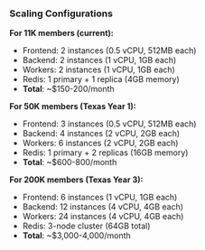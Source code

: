 ### Scaling Configurations

**For 11K members (current):**

- Frontend: 2 instances (0.5 vCPU, 512MB each)
- Backend: 2 instances (1 vCPU, 1GB each)
- Workers: 2 instances (1 vCPU, 1GB each)
- Redis: 1 primary + 1 replica (4GB memory)
- **Total**: ~$150-200/month

**For 50K members (Texas Year 1):**

- Frontend: 3 instances (0.5 vCPU, 512MB each)
- Backend: 4 instances (2 vCPU, 2GB each)
- Workers: 6 instances (2 vCPU, 2GB each)
- Redis: 1 primary + 2 replicas (16GB memory)
- **Total**: ~$600-800/month

**For 200K members (Texas Year 3):**

- Frontend: 6 instances (1 vCPU, 1GB each)
- Backend: 12 instances (4 vCPU, 4GB each)
- Workers: 24 instances (4 vCPU, 4GB each)
- Redis: 3-node cluster (64GB total)
- **Total**: ~$3,000-4,000/month
